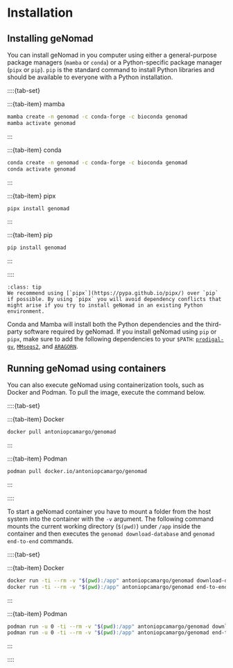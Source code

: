 # Installation

## Installing geNomad

You can install geNomad in you computer using either a general-purpose package managers (`mamba` or `conda`) or a Python-specific package manager (`pipx` or `pip`). `pip` is the standard command to install Python libraries and should be available to everyone with a Python installation.

::::{tab-set}

:::{tab-item} mamba
```bash
mamba create -n genomad -c conda-forge -c bioconda genomad
mamba activate genomad
```
:::

:::{tab-item} conda
```bash
conda create -n genomad -c conda-forge -c bioconda genomad
conda activate genomad
```
:::

:::{tab-item} pipx
```bash
pipx install genomad
```
:::

:::{tab-item} pip
```bash
pip install genomad
```
:::

::::

```{admonition} pipx installation
:class: tip
We recommend using [`pipx`](https://pypa.github.io/pipx/) over `pip` if possible. By using `pipx` you will avoid dependency conflicts that might arise if you try to install geNomad in an existing Python environment.
```

Conda and Mamba will install both the Python dependencies and the third-party software required by geNomad. If you install geNomad using `pip` or `pipx`, make sure to add the following dependencies to your `$PATH`: [`prodigal-gv`](https://github.com/apcamargo/prodigal-gv/), [`MMseqs2`](https://github.com/soedinglab/MMseqs2/), and [`ARAGORN`](http://www.ansikte.se/ARAGORN/).

## Running geNomad using containers

You can also execute geNomad using containerization tools, such as Docker and Podman. To pull the image, execute the command below.

::::{tab-set}

:::{tab-item} Docker
```bash
docker pull antoniopcamargo/genomad
```
:::

:::{tab-item} Podman
```bash
podman pull docker.io/antoniopcamargo/genomad
```
:::

::::

To start a geNomad container you have to mount a folder from the host system into the container with the `-v` argument. The following command mounts the current working directory (`$(pwd)`) under `/app` inside the container and then executes the `genomad download-database` and `genomad end-to-end` commands.

::::{tab-set}

:::{tab-item} Docker
```bash
docker run -ti --rm -v "$(pwd):/app" antoniopcamargo/genomad download-database .
docker run -ti --rm -v "$(pwd):/app" antoniopcamargo/genomad end-to-end input.fna output genomad_db
```
:::

:::{tab-item} Podman
```bash
podman run -u 0 -ti --rm -v "$(pwd):/app" antoniopcamargo/genomad download-database .
podman run -u 0 -ti --rm -v "$(pwd):/app" antoniopcamargo/genomad end-to-end input.fna output genomad_db
```
:::

::::
